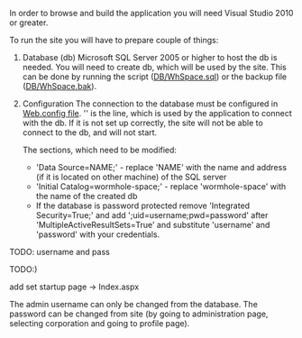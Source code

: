 In order to browse and build the application you will need Visual Studio 2010 or greater.

To run the site you will have to prepare couple of things:
1. Database (db)
   Microsoft SQL Server 2005 or higher to host the db is needed.
   You will need to create db, which will be used by the site. This can be done by running the script ([DB/WhSpace.sql](https://github.com/raste/Wh-Space/blob/master/DB/WhSpace.sql)) or the backup file ([DB/WhSpace.bak](https://github.com/raste/Wh-Space/blob/master/DB/WhSpace.bak)).
2. Configuration
   The connection to the database must be configured in [Web.config file](https://github.com/raste/Wh-Space/blob/master/Source/WormholeSpace/Web.config).
   '<add name="Entities" connectionString="metadata=res://*/WormwholeModel.csdl|res://*/WormwholeModel.ssdl|res://*/WormwholeModel.msl;provider=System.Data.SqlClient;provider connection string=&quot;Data Source=NAME;Initial Catalog=wormhole-space;Integrated Security=True;MultipleActiveResultSets=True&quot;" providerName="System.Data.EntityClient" />' is the line, which is used by the application to connect with the db. If it is not set up correctly, the site will not be able to connect to the db, and will not start.

    The sections, which need to be modified:
      * 'Data Source=NAME;' - replace 'NAME' with the name and address (if it is located on other machine) of the SQL server 
      * 'Initial Catalog=wormhole-space;' - replace 'wormhole-space' with the name of the created db
      *  If the database is password protected remove 'Integrated Security=True;' and add ';uid=username;pwd=password' after 'MultipleActiveResultSets=True' and substitute 'username' and 'password' with your credentials.

TODO: username and pass



TODO:)

add set startup page -> Index.aspx

   The admin username can only be changed from the database. The password can be changed from site (by going to administration page, selecting corporation and going to profile page).
